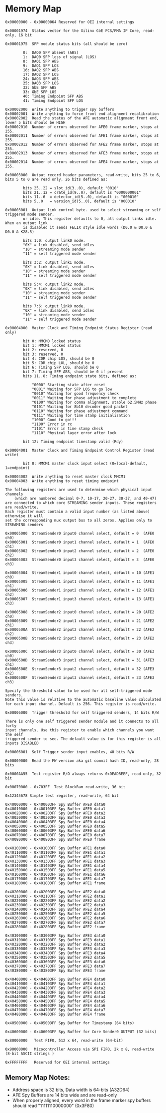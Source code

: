 # Memory Map

	0x00000000 - 0x00000064 Reserved for OEI internal settings

	0x00001974  Status vector for the Xilinx GbE PCS/PMA IP Core, read-only, 16 bit

	0x00001975  SFP module status bits (all should be zero)

			0:  DAQ0 SFP absent (ABS)
			1:  DAQ0 SFP loss of signal (LOS)
			8:  DAQ1 SFP ABS
			9:  DAQ1 SFP LOS
			16: DAQ2 SFP ABS
			17: DAQ2 SFP LOS
			24: DAQ3 SFP ABS
			25: DAQ3 SFP LOS
			32: GbE SFP ABS
			33: GbE SFP LOS
			40: Timing Endpoint SFP ABS
			41: Timing Endpoint SFP LOS

	0x00002000  Write anything to trigger spy buffers
	0x00002001  Write anything to force front end alignment recalibration
	0x00002002  Read the status of the AFE automatic alignment front end, lower 5 bits should be HIGH
	0x00002010  Number of errors observed for AFE0 frame marker, stops at 255.
	0x00002011  Number of errors observed for AFE1 frame marker, stops at 255.
	0x00002012  Number of errors observed for AFE2 frame marker, stops at 255.
	0x00002013  Number of errors observed for AFE3 frame marker, stops at 255.
	0x00002014  Number of errors observed for AFE4 frame marker, stops at 255.

	0x00003000  Output record header parameters, read-write, bits 25 to 6, bits 5 to 0 are read only, 26 bits defined as:

			bits 25..22 = slot_id(3..0), default "0010"
			bits 21..12 = crate_id(9..0), default is "0000000001"
			bits 11..6  = detector_id(5..0), default is "000010"
			bits 5..0   = version_id(5..0), default is "000010"
				
	0x00003001  Output link control byte. used to select streaming or self triggered mode sender, 
			or idle. This register defaults to 0, all output links idle. When an output link 
			is disabled it sends FELIX style idle words (D0.0 & D0.0 & D0.0 & K28.5)

			bits 1:0: output link0 mode. 
			"0X" = link disabled, send idles
			"10" = streaming mode sender
			"11" = self triggered mode sender

			bits 3:2: output link1 mode. 
			"0X" = link disabled, send idles
			"10" = streaming mode sender
			"11" = self triggered mode sender

			bits 5:4: output link2 mode. 
			"0X" = link disabled, send idles
			"10" = streaming mode sender
			"11" = self triggered mode sender

			bits 7:6: output link0 mode. 
			"0X" = link disabled, send idles
			"10" = streaming mode sender
			"11" = self triggered mode sender

	0x00004000  Master Clock and Timing Endpoint Status Register (read only)

			bit 0: MMCM0 locked status
			bit 1: MMCM1 locked status
			bit 2: reserved, 0
			bit 3: reserved, 0
			bit 4: CDR chip LOS, should be 0
			bit 5: CDR chip LOL, should be 0
			bit 6: Timing SFP LOS, should be 0
			bit 7: Timing SFP ABS, should be 0 if present
			bits 11..8: Timing endpoint state bits, defined as:

				"0000" Starting state after reset
				"0001" Waiting for SFP LOS to go low
				"0010" Waiting for good frequency check
				"0011" Waiting for phase adjustment to complete
				"0100" Waiting for comma alignment, stable 62.5MHz phase
				"0101" Waiting for 8b10 decoder good packet
				"0110" Waiting for phase adjustment command
				"0111" Waiting for time stamp initialization
				"1000" Good to go!!!
				"1100" Error in rx
				"1101" Error in time stamp check
				"1110" Physical layer error after lock

			bit 12: Timing endpoint timestamp valid (Rdy)

	0x00004001  Master Clock and Timing Endpoint Control Register (read write)
			
			bit 0: MMCM1 master clock input select (0=local-default, 1=endpoint)

	0x00004002  Write anything to reset master clock MMCM1
	0x00004003  Write anything to reset timing endpoint

	The following registers are used to determine which physical input channels 
	    (which are numbered decimal 0-7, 10-17, 20-27, 30-37, and 40-47)
	are connected to which core STREAMING sender inputs. These registers are read/write.
	Each register must contain a valid input number (as listed above) otherwise it will 
	set the corresponding mux output bus to all zeros. Applies only to STREAMING senders

	0x00005000  StreamSender0 input0 channel select, default = 0  (AFE0 ch0)
	0x00005001  StreamSender0 input1 channel select, default = 1  (AFE0 ch1)
	0x00005002  StreamSender0 input2 channel select, default = 2  (AFE0 ch2)
	0x00005003  StreamSender0 input3 channel select, default = 3  (AFE0 ch3)

	0x00005004  StreamSender1 input0 channel select, default = 10 (AFE1 ch0)
	0x00005005  StreamSender1 input1 channel select, default = 11 (AFE1 ch1)
	0x00005006  StreamSender1 input2 channel select, default = 12 (AFE1 ch2)
	0x00005007  StreamSender1 input3 channel select, default = 13 (AFE1 ch3)

	0x00005008  StreamSender2 input0 channel select, default = 20 (AFE2 ch0)
	0x00005009  StreamSender2 input1 channel select, default = 21 (AFE2 ch1)
	0x0000500A  StreamSender2 input2 channel select, default = 22 (AFE2 ch2)
	0x0000500B  StreamSender2 input3 channel select, default = 23 (AFE2 ch3)

	0x0000500C  StreamSender3 input0 channel select, default = 30 (AFE3 ch0)
	0x0000500D  StreamSender3 input1 channel select, default = 31 (AFE3 ch1)
	0x0000500E  StreamSender3 input2 channel select, default = 32 (AFE3 ch2)
	0x0000500F  StreamSender3 input3 channel select, default = 33 (AFE3 ch3)

	Specify the threshold value to be used for all self-triggered mode senders.
	Note this value is relative to the automatic baseline value calculated 
	for each input channel. Default is 256. This register is read/write.

	0x00006000  Trigger threshold for self triggered senders, 14 bits R/W

	There is only one self triggered sender module and it connects to all forty
	input channels. Use this register to enable which channels you want the self
	triggered sender to see. The default value is for this register is all inputs DISABLED

	0x00006001  Self Trigger sender input enables, 40 bits R/W

	0x00009000  Read the FW version aka git commit hash ID, read-only, 28 bits

	0x0000AA55  Test register R/O always returns 0xDEADBEEF, read-only, 32 bit

	0x00070000 - 0x703FF  Test BlockRam read-write, 36 bit

	0x12345678 Simple test register, read-write, 64 bit

	0x40000000 - 0x400003FF Spy Buffer AFE0 data0 
	0x40010000 - 0x400103FF Spy Buffer AFE0 data1
	0x40020000 - 0x400203FF Spy Buffer AFE0 data2
	0x40030000 - 0x400303FF Spy Buffer AFE0 data3
	0x40040000 - 0x400403FF Spy Buffer AFE0 data4
	0x40050000 - 0x400503FF Spy Buffer AFE0 data5
	0x40060000 - 0x400603FF Spy Buffer AFE0 data6
	0x40070000 - 0x400703FF Spy Buffer AFE0 data7
	0x40080000 - 0x400803FF Spy Buffer AFE0 frame

	0x40100000 - 0x401003FF Spy Buffer AFE1 data0
	0x40110000 - 0x401103FF Spy Buffer AFE1 data1
	0x40120000 - 0x401203FF Spy Buffer AFE1 data2
	0x40130000 - 0x401303FF Spy Buffer AFE1 data3
	0x40140000 - 0x401403FF Spy Buffer AFE1 data4
	0x40150000 - 0x401503FF Spy Buffer AFE1 data5
	0x40160000 - 0x401603FF Spy Buffer AFE1 data6
	0x40170000 - 0x401703FF Spy Buffer AFE1 data7
	0x40180000 - 0x401803FF Spy Buffer AFE1 frame

	0x40200000 - 0x402003FF Spy Buffer AFE2 data0
	0x40210000 - 0x402103FF Spy Buffer AFE2 data1
	0x40220000 - 0x402203FF Spy Buffer AFE2 data2
	0x40230000 - 0x402303FF Spy Buffer AFE2 data3
	0x40240000 - 0x402403FF Spy Buffer AFE2 data4
	0x40250000 - 0x402503FF Spy Buffer AFE2 data5
	0x40260000 - 0x402603FF Spy Buffer AFE2 data6
	0x40270000 - 0x402703FF Spy Buffer AFE2 data7
	0x40280000 - 0x402803FF Spy Buffer AFE2 frame

	0x40300000 - 0x403003FF Spy Buffer AFE3 data0
	0x40310000 - 0x403103FF Spy Buffer AFE3 data1
	0x40320000 - 0x403203FF Spy Buffer AFE3 data2
	0x40330000 - 0x403303FF Spy Buffer AFE3 data3
	0x40340000 - 0x403403FF Spy Buffer AFE3 data4
	0x40350000 - 0x403503FF Spy Buffer AFE3 data5
	0x40360000 - 0x403603FF Spy Buffer AFE3 data6
	0x40370000 - 0x403703FF Spy Buffer AFE3 data7
	0x40380000 - 0x403803FF Spy Buffer AFE3 frame

	0x40400000 - 0x404003FF Spy Buffer AFE4 data0
	0x40410000 - 0x404103FF Spy Buffer AFE4 data1
	0x40420000 - 0x404203FF Spy Buffer AFE4 data2
	0x40430000 - 0x404303FF Spy Buffer AFE4 data3
	0x40440000 - 0x404403FF Spy Buffer AFE4 data4
	0x40450000 - 0x404503FF Spy Buffer AFE4 data5
	0x40460000 - 0x404603FF Spy Buffer AFE4 data6
	0x40470000 - 0x404703FF Spy Buffer AFE4 data7
	0x40480000 - 0x404803FF Spy Buffer AFE4 frame

	0x40500000 - 0x405003FF Spy Buffer for Timestamp (64 bits)

	0x40600000 - 0x406003FF Spy Buffer for Core Sender0 OUTPUT (32 bits)

	0x80000000   Test FIFO, 512 x 64, read-write (64-bit)

	0x90000000   Micocontroller Access via SPI FIFO, 2k x 8, read-write (8-bit ASCII strings )

	0xFFFFFFFF   Reserved for OEI internal settings

## Memory Map Notes:

* Address space is 32 bits, Data width is 64-bits (A32D64)
* AFE Spy Buffers are 14 bits wide and are read-only
* When properly aligned, every word in the frame marker spy buffers should read "11111110000000"  (0x3F80)
